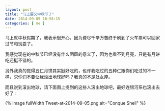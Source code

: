 ```yaml
--- 
layout: post
title: "马上要又中秋节了"
date: 2014-09-05 16:58:15
categories: [ me ]
---
```


马上就中秋假期了，我表示很开心，因为费尽千辛万苦终于刷到了火车票可以回家过节和玩耍了。

<!-- more -->

我感觉现在的中秋节已经没有什么团圆的意义了，因为也看不到月亮，只是有月饼吃还挺不错的。

另外我真的觉得五仁月饼其实挺好吃的，也许我吃过的五种仁跟你们吃过的不一样，求你们不要让我滚出地球好吗？我真的不是处女座。

而且说到滚出地球，请下面图上提到的这些人滚出地球吧，最好连银河系也滚出去好了：

{% image fullWidth Tweet-at-2014-09-05.png alt="Conque Shell" %}
